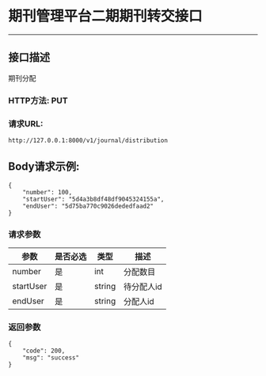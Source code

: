 # 期刊管理平台二期期刊转交接口

------

## 接口描述
期刊分配


### HTTP方法: PUT

### 请求URL: 
    http://127.0.0.1:8000/v1/journal/distribution

## Body请求示例:

    {
    	"number": 100,
    	"startUser": "5d4a3b8df48df9045324155a",
    	"endUser": "5d75ba770c9026dededfaad2"
    }
### 请求参数

|参数|是否必选|类型|描述
|-|-|-|-
|number|是	|int	|分配数目
|startUser|是	|string	|待分配人id
|endUser|是	|string	|分配人id

    
### 返回参数

    {
        "code": 200,
        "msg": "success"
    }

